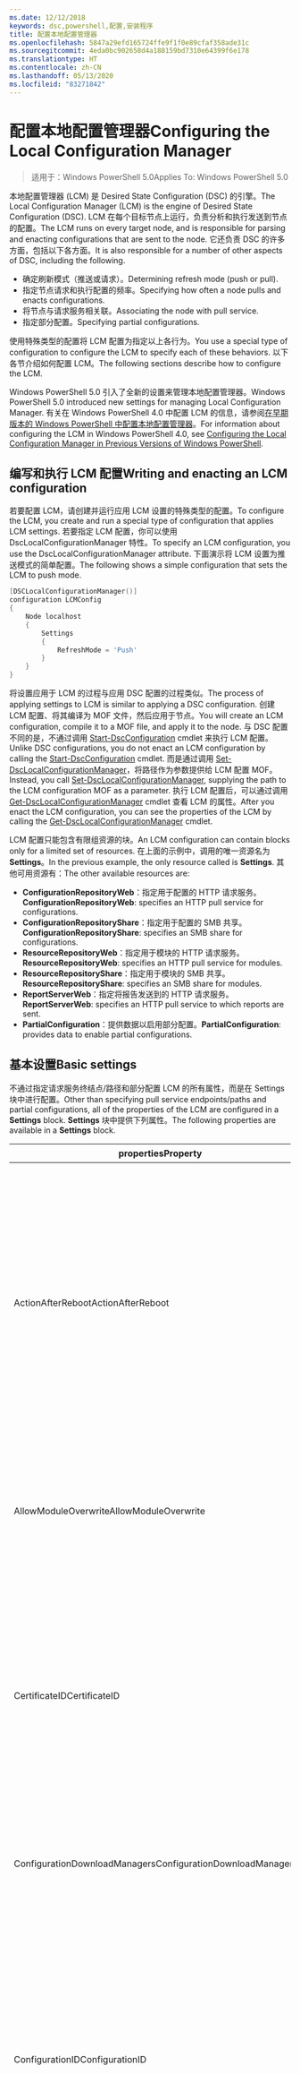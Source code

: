 ```yaml
---
ms.date: 12/12/2018
keywords: dsc,powershell,配置,安装程序
title: 配置本地配置管理器
ms.openlocfilehash: 5847a29efd165724ffe9f1f0e89cfaf358ade31c
ms.sourcegitcommit: 4eda0bc902658d4a188159bd7310e64399f6e178
ms.translationtype: HT
ms.contentlocale: zh-CN
ms.lasthandoff: 05/13/2020
ms.locfileid: "83271842"
---
```

# <a name="configuring-the-local-configuration-manager"></a><span data-ttu-id="7de4b-103">配置本地配置管理器</span><span class="sxs-lookup"><span data-stu-id="7de4b-103">Configuring the Local Configuration Manager</span></span>

> <span data-ttu-id="7de4b-104">适用于：Windows PowerShell 5.0</span><span class="sxs-lookup"><span data-stu-id="7de4b-104">Applies To: Windows PowerShell 5.0</span></span>

<span data-ttu-id="7de4b-105">本地配置管理器 (LCM) 是 Desired State Configuration (DSC) 的引擎。</span><span class="sxs-lookup"><span data-stu-id="7de4b-105">The Local Configuration Manager (LCM) is the engine of Desired State Configuration (DSC).</span></span>
<span data-ttu-id="7de4b-106">LCM 在每个目标节点上运行，负责分析和执行发送到节点的配置。</span><span class="sxs-lookup"><span data-stu-id="7de4b-106">The LCM runs on every target node, and is responsible for parsing and enacting configurations that are sent to the node.</span></span>
<span data-ttu-id="7de4b-107">它还负责 DSC 的许多方面，包括以下各方面。</span><span class="sxs-lookup"><span data-stu-id="7de4b-107">It is also responsible for a number of other aspects of DSC, including the following.</span></span>

- <span data-ttu-id="7de4b-108">确定刷新模式（推送或请求）。</span><span class="sxs-lookup"><span data-stu-id="7de4b-108">Determining refresh mode (push or pull).</span></span>
- <span data-ttu-id="7de4b-109">指定节点请求和执行配置的频率。</span><span class="sxs-lookup"><span data-stu-id="7de4b-109">Specifying how often a node pulls and enacts configurations.</span></span>
- <span data-ttu-id="7de4b-110">将节点与请求服务相关联。</span><span class="sxs-lookup"><span data-stu-id="7de4b-110">Associating the node with pull service.</span></span>
- <span data-ttu-id="7de4b-111">指定部分配置。</span><span class="sxs-lookup"><span data-stu-id="7de4b-111">Specifying partial configurations.</span></span>

<span data-ttu-id="7de4b-112">使用特殊类型的配置将 LCM 配置为指定以上各行为。</span><span class="sxs-lookup"><span data-stu-id="7de4b-112">You use a special type of configuration to configure the LCM to specify each of these behaviors.</span></span>
<span data-ttu-id="7de4b-113">以下各节介绍如何配置 LCM。</span><span class="sxs-lookup"><span data-stu-id="7de4b-113">The following sections describe how to configure the LCM.</span></span>

<span data-ttu-id="7de4b-114">Windows PowerShell 5.0 引入了全新的设置来管理本地配置管理器。</span><span class="sxs-lookup"><span data-stu-id="7de4b-114">Windows PowerShell 5.0 introduced new settings for managing Local Configuration Manager.</span></span>
<span data-ttu-id="7de4b-115">有关在 Windows PowerShell 4.0 中配置 LCM 的信息，请参阅[在早期版本的 Windows PowerShell 中配置本地配置管理器](metaconfig4.md)。</span><span class="sxs-lookup"><span data-stu-id="7de4b-115">For information about configuring the LCM in Windows PowerShell 4.0, see [Configuring the Local Configuration Manager in Previous Versions of Windows PowerShell](metaconfig4.md).</span></span>

## <a name="writing-and-enacting-an-lcm-configuration"></a><span data-ttu-id="7de4b-116">编写和执行 LCM 配置</span><span class="sxs-lookup"><span data-stu-id="7de4b-116">Writing and enacting an LCM configuration</span></span>

<span data-ttu-id="7de4b-117">若要配置 LCM，请创建并运行应用 LCM 设置的特殊类型的配置。</span><span class="sxs-lookup"><span data-stu-id="7de4b-117">To configure the LCM, you create and run a special type of configuration that applies LCM settings.</span></span>
<span data-ttu-id="7de4b-118">若要指定 LCM 配置，你可以使用 DscLocalConfigurationManager 特性。</span><span class="sxs-lookup"><span data-stu-id="7de4b-118">To specify an LCM configuration, you use the DscLocalConfigurationManager attribute.</span></span>
<span data-ttu-id="7de4b-119">下面演示将 LCM 设置为推送模式的简单配置。</span><span class="sxs-lookup"><span data-stu-id="7de4b-119">The following shows a simple configuration that sets the LCM to push mode.</span></span>

```powershell
[DSCLocalConfigurationManager()]
configuration LCMConfig
{
    Node localhost
    {
        Settings
        {
            RefreshMode = 'Push'
        }
    }
}
```

<span data-ttu-id="7de4b-120">将设置应用于 LCM 的过程与应用 DSC 配置的过程类似。</span><span class="sxs-lookup"><span data-stu-id="7de4b-120">The process of applying settings to LCM is similar to applying a DSC configuration.</span></span>
<span data-ttu-id="7de4b-121">创建 LCM 配置、将其编译为 MOF 文件，然后应用于节点。</span><span class="sxs-lookup"><span data-stu-id="7de4b-121">You will create an LCM configuration, compile it to a MOF file, and apply it to the node.</span></span>
<span data-ttu-id="7de4b-122">与 DSC 配置不同的是，不通过调用 [Start-DscConfiguration](/powershell/module/psdesiredstateconfiguration/start-dscconfiguration) cmdlet 来执行 LCM 配置。</span><span class="sxs-lookup"><span data-stu-id="7de4b-122">Unlike DSC configurations, you do not enact an LCM configuration by calling the [Start-DscConfiguration](/powershell/module/psdesiredstateconfiguration/start-dscconfiguration) cmdlet.</span></span>
<span data-ttu-id="7de4b-123">而是通过调用 [Set-DscLocalConfigurationManager](/powershell/module/PSDesiredStateConfiguration/Set-DscLocalConfigurationManager)，将路径作为参数提供给 LCM 配置 MOF。</span><span class="sxs-lookup"><span data-stu-id="7de4b-123">Instead, you call [Set-DscLocalConfigurationManager](/powershell/module/PSDesiredStateConfiguration/Set-DscLocalConfigurationManager), supplying the path to the LCM configuration MOF as a parameter.</span></span>
<span data-ttu-id="7de4b-124">执行 LCM 配置后，可以通过调用 [Get-DscLocalConfigurationManager](/powershell/module/PSDesiredStateConfiguration/Get-DscLocalConfigurationManager) cmdlet 查看 LCM 的属性。</span><span class="sxs-lookup"><span data-stu-id="7de4b-124">After you enact the LCM configuration, you can see the properties of the LCM by calling the [Get-DscLocalConfigurationManager](/powershell/module/PSDesiredStateConfiguration/Get-DscLocalConfigurationManager) cmdlet.</span></span>

<span data-ttu-id="7de4b-125">LCM 配置只能包含有限组资源的块。</span><span class="sxs-lookup"><span data-stu-id="7de4b-125">An LCM configuration can contain blocks only for a limited set of resources.</span></span>
<span data-ttu-id="7de4b-126">在上面的示例中，调用的唯一资源名为 **Settings**。</span><span class="sxs-lookup"><span data-stu-id="7de4b-126">In the previous example, the only resource called is **Settings**.</span></span>
<span data-ttu-id="7de4b-127">其他可用资源有：</span><span class="sxs-lookup"><span data-stu-id="7de4b-127">The other available resources are:</span></span>

* <span data-ttu-id="7de4b-128">**ConfigurationRepositoryWeb**：指定用于配置的 HTTP 请求服务。</span><span class="sxs-lookup"><span data-stu-id="7de4b-128">**ConfigurationRepositoryWeb**: specifies an HTTP pull service for configurations.</span></span>
* <span data-ttu-id="7de4b-129">**ConfigurationRepositoryShare**：指定用于配置的 SMB 共享。</span><span class="sxs-lookup"><span data-stu-id="7de4b-129">**ConfigurationRepositoryShare**: specifies an SMB share for configurations.</span></span>
* <span data-ttu-id="7de4b-130">**ResourceRepositoryWeb**：指定用于模块的 HTTP 请求服务。</span><span class="sxs-lookup"><span data-stu-id="7de4b-130">**ResourceRepositoryWeb**: specifies an HTTP pull service for modules.</span></span>
* <span data-ttu-id="7de4b-131">**ResourceRepositoryShare**：指定用于模块的 SMB 共享。</span><span class="sxs-lookup"><span data-stu-id="7de4b-131">**ResourceRepositoryShare**: specifies an SMB share for modules.</span></span>
* <span data-ttu-id="7de4b-132">**ReportServerWeb**：指定将报告发送到的 HTTP 请求服务。</span><span class="sxs-lookup"><span data-stu-id="7de4b-132">**ReportServerWeb**: specifies an HTTP pull service to which reports are sent.</span></span>
* <span data-ttu-id="7de4b-133">**PartialConfiguration**：提供数据以启用部分配置。</span><span class="sxs-lookup"><span data-stu-id="7de4b-133">**PartialConfiguration**: provides data to enable partial configurations.</span></span>

## <a name="basic-settings"></a><span data-ttu-id="7de4b-134">基本设置</span><span class="sxs-lookup"><span data-stu-id="7de4b-134">Basic settings</span></span>

<span data-ttu-id="7de4b-135">不通过指定请求服务终结点/路径和部分配置 LCM 的所有属性，而是在 Settings  块中进行配置。</span><span class="sxs-lookup"><span data-stu-id="7de4b-135">Other than specifying pull service endpoints/paths and partial configurations, all of the properties of the LCM are configured in a **Settings** block.</span></span>
<span data-ttu-id="7de4b-136">**Settings** 块中提供下列属性。</span><span class="sxs-lookup"><span data-stu-id="7de4b-136">The following properties are available in a **Settings** block.</span></span>

|  <span data-ttu-id="7de4b-137">properties</span><span class="sxs-lookup"><span data-stu-id="7de4b-137">Property</span></span>  |  <span data-ttu-id="7de4b-138">类型</span><span class="sxs-lookup"><span data-stu-id="7de4b-138">Type</span></span>  |  <span data-ttu-id="7de4b-139">说明</span><span class="sxs-lookup"><span data-stu-id="7de4b-139">Description</span></span>   |
|----------- |------- |--------------- |
| <span data-ttu-id="7de4b-140">ActionAfterReboot</span><span class="sxs-lookup"><span data-stu-id="7de4b-140">ActionAfterReboot</span></span>| <span data-ttu-id="7de4b-141">字符串</span><span class="sxs-lookup"><span data-stu-id="7de4b-141">string</span></span>| <span data-ttu-id="7de4b-142">指定在应用配置期间重启后进行什么操作。</span><span class="sxs-lookup"><span data-stu-id="7de4b-142">Specifies what happens after a reboot during the application of a configuration.</span></span> <span data-ttu-id="7de4b-143">可取值为 __ContinueConfiguration__ 和 __StopConfiguration__。</span><span class="sxs-lookup"><span data-stu-id="7de4b-143">The possible values are __"ContinueConfiguration"__ and __"StopConfiguration"__.</span></span> <ul><li> <span data-ttu-id="7de4b-144">__ContinueConfiguration__：在计算机重新启动后继续应用当前配置。</span><span class="sxs-lookup"><span data-stu-id="7de4b-144">__ContinueConfiguration__: Continue applying the current configuration after machine reboot.</span></span> <span data-ttu-id="7de4b-145">此为默认值。</span><span class="sxs-lookup"><span data-stu-id="7de4b-145">This is the default value</span></span></li><li><span data-ttu-id="7de4b-146">__StopConfiguration__：在计算机重新启动后停止当前配置。</span><span class="sxs-lookup"><span data-stu-id="7de4b-146">__StopConfiguration__: Stop the current configuration after machine reboot.</span></span></li></ul>|
| <span data-ttu-id="7de4b-147">AllowModuleOverwrite</span><span class="sxs-lookup"><span data-stu-id="7de4b-147">AllowModuleOverwrite</span></span>| <span data-ttu-id="7de4b-148">bool</span><span class="sxs-lookup"><span data-stu-id="7de4b-148">bool</span></span>| <span data-ttu-id="7de4b-149">若允许从请求服务下载的新配置覆盖目标节点上的旧配置，则为 __$TRUE__。</span><span class="sxs-lookup"><span data-stu-id="7de4b-149">__$TRUE__ if new configurations downloaded from the pull service are allowed to overwrite the old ones on the target node.</span></span> <span data-ttu-id="7de4b-150">否则为 $FALSE。</span><span class="sxs-lookup"><span data-stu-id="7de4b-150">Otherwise, $FALSE.</span></span>|
| <span data-ttu-id="7de4b-151">CertificateID</span><span class="sxs-lookup"><span data-stu-id="7de4b-151">CertificateID</span></span>| <span data-ttu-id="7de4b-152">字符串</span><span class="sxs-lookup"><span data-stu-id="7de4b-152">string</span></span>| <span data-ttu-id="7de4b-153">用于保护在配置中传递的凭据的证书指纹。</span><span class="sxs-lookup"><span data-stu-id="7de4b-153">The thumbprint of a certificate used to secure credentials passed in a configuration.</span></span> <span data-ttu-id="7de4b-154">更多详细信息，请参阅 [Want to secure credentials in Windows PowerShell Desired State Configuration?（希望在 Windows PowerShell Desired State Configuration 中保护凭据？）](https://devblogs.microsoft.com/powershell/want-to-secure-credentials-in-windows-powershell-desired-state-configuration/)。</span><span class="sxs-lookup"><span data-stu-id="7de4b-154">For more information see [Want to secure credentials in Windows PowerShell Desired State Configuration?](https://devblogs.microsoft.com/powershell/want-to-secure-credentials-in-windows-powershell-desired-state-configuration/).</span></span> <br> <span data-ttu-id="7de4b-155">__注意：__ 如果使用 Azure 自动化 DSC 请求服务，则会自动进行管理。</span><span class="sxs-lookup"><span data-stu-id="7de4b-155">__Note:__ this is managed automatically if using Azure Automation DSC pull service.</span></span>|
| <span data-ttu-id="7de4b-156">ConfigurationDownloadManagers</span><span class="sxs-lookup"><span data-stu-id="7de4b-156">ConfigurationDownloadManagers</span></span>| <span data-ttu-id="7de4b-157">CimInstance[]</span><span class="sxs-lookup"><span data-stu-id="7de4b-157">CimInstance[]</span></span>| <span data-ttu-id="7de4b-158">已过时。</span><span class="sxs-lookup"><span data-stu-id="7de4b-158">Obsolete.</span></span> <span data-ttu-id="7de4b-159">使用 __ConfigurationRepositoryWeb__ 和 __ConfigurationRepositoryShare__ 块定义配置请求服务终结点。</span><span class="sxs-lookup"><span data-stu-id="7de4b-159">Use __ConfigurationRepositoryWeb__ and __ConfigurationRepositoryShare__ blocks to define configuration pull service endpoints.</span></span>|
| <span data-ttu-id="7de4b-160">ConfigurationID</span><span class="sxs-lookup"><span data-stu-id="7de4b-160">ConfigurationID</span></span>| <span data-ttu-id="7de4b-161">字符串</span><span class="sxs-lookup"><span data-stu-id="7de4b-161">string</span></span>| <span data-ttu-id="7de4b-162">用于向后兼容早期版本的请求服务。</span><span class="sxs-lookup"><span data-stu-id="7de4b-162">For backwards compatibility with older pull service versions.</span></span> <span data-ttu-id="7de4b-163">用于标识要从请求服务获取的配置文件的 GUID。</span><span class="sxs-lookup"><span data-stu-id="7de4b-163">A GUID that identifies the configuration file to get from a pull service.</span></span> <span data-ttu-id="7de4b-164">如果配置 MOF 名为 ConfigurationID.mof，那么节点将在请求服务上请求配置。</span><span class="sxs-lookup"><span data-stu-id="7de4b-164">The node will pull configurations on the pull service if the name of the configuration MOF is named ConfigurationID.mof.</span></span><br> <span data-ttu-id="7de4b-165">__注意：__ 如果设置此属性，将无法使用 RegistrationKey 将节点注册到请求服务  。</span><span class="sxs-lookup"><span data-stu-id="7de4b-165">__Note:__ If you set this property, registering the node with a pull service by using __RegistrationKey__ does not work.</span></span> <span data-ttu-id="7de4b-166">有关详细信息，请参阅[使用配置名称设置请求客户端](../pull-server/pullClientConfigNames.md)。</span><span class="sxs-lookup"><span data-stu-id="7de4b-166">For more information, see [Setting up a pull client with configuration names](../pull-server/pullClientConfigNames.md).</span></span>|
| <span data-ttu-id="7de4b-167">ConfigurationMode</span><span class="sxs-lookup"><span data-stu-id="7de4b-167">ConfigurationMode</span></span>| <span data-ttu-id="7de4b-168">字符串</span><span class="sxs-lookup"><span data-stu-id="7de4b-168">string</span></span> | <span data-ttu-id="7de4b-169">指定 LCM 实际如何将配置应用到目标节点。</span><span class="sxs-lookup"><span data-stu-id="7de4b-169">Specifies how the LCM actually applies the configuration to the target nodes.</span></span> <span data-ttu-id="7de4b-170">可能的值为 __ApplyOnly__、__ApplyAndMonitor__ 和 __ApplyAndAutoCorrect__。</span><span class="sxs-lookup"><span data-stu-id="7de4b-170">Possible values are __"ApplyOnly"__,__"ApplyAndMonitor"__, and __"ApplyAndAutoCorrect"__.</span></span> <ul><li><span data-ttu-id="7de4b-171">__ApplyOnly__：DSC 将应用配置，但若未向目标节点推送新配置或从服务请求新配置，则它不会执行任何进一步操作。</span><span class="sxs-lookup"><span data-stu-id="7de4b-171">__ApplyOnly__: DSC applies the configuration and does nothing further unless a new configuration is pushed to the target node or when a new configuration is pulled from a service.</span></span> <span data-ttu-id="7de4b-172">首次应用新配置后，DSC 将不检查以前配置状态的偏离。</span><span class="sxs-lookup"><span data-stu-id="7de4b-172">After initial application of a new configuration, DSC does not check for drift from a previously configured state.</span></span> <span data-ttu-id="7de4b-173">请注意，__ApplyOnly__ 生效前，DSC 将尝试应用配置，直到成功为止。</span><span class="sxs-lookup"><span data-stu-id="7de4b-173">Note that DSC will attempt to apply the configuration until it is successful before __ApplyOnly__ takes effect.</span></span> </li><li> <span data-ttu-id="7de4b-174">__ApplyAndMonitor__：这是默认值。</span><span class="sxs-lookup"><span data-stu-id="7de4b-174">__ApplyAndMonitor__: This is the default value.</span></span> <span data-ttu-id="7de4b-175">LCM 将应用任意新配置。</span><span class="sxs-lookup"><span data-stu-id="7de4b-175">The LCM applies any new configurations.</span></span> <span data-ttu-id="7de4b-176">首次应用新配置后，如果目标节点偏离所需状态，DSC 将在日志中报告差异。</span><span class="sxs-lookup"><span data-stu-id="7de4b-176">After initial application of a new configuration, if the target node drifts from the desired state, DSC reports the discrepancy in logs.</span></span> <span data-ttu-id="7de4b-177">请注意，__ApplyAndMonitor__ 生效前，DSC 将尝试应用配置，直到成功为止。</span><span class="sxs-lookup"><span data-stu-id="7de4b-177">Note that DSC will attempt to apply the configuration until it is successful before __ApplyAndMonitor__ takes effect.</span></span></li><li><span data-ttu-id="7de4b-178">__ApplyAndAutoCorrect__：DSC 将应用任何新配置。</span><span class="sxs-lookup"><span data-stu-id="7de4b-178">__ApplyAndAutoCorrect__: DSC applies any new configurations.</span></span> <span data-ttu-id="7de4b-179">首次应用新配置后，如果目标节点偏离适当状态，则 DSC 将在日志中报告差异然后重新应用当前配置。</span><span class="sxs-lookup"><span data-stu-id="7de4b-179">After initial application of a new configuration, if the target node drifts from the desired state, DSC reports the discrepancy in logs, and then re-applies the current configuration.</span></span></li></ul>|
| <span data-ttu-id="7de4b-180">ConfigurationModeFrequencyMins</span><span class="sxs-lookup"><span data-stu-id="7de4b-180">ConfigurationModeFrequencyMins</span></span>| <span data-ttu-id="7de4b-181">UInt32</span><span class="sxs-lookup"><span data-stu-id="7de4b-181">UInt32</span></span>| <span data-ttu-id="7de4b-182">检查和应用当前配置的时间间隔（以分钟为单位）。</span><span class="sxs-lookup"><span data-stu-id="7de4b-182">How often, in minutes, the current configuration is checked and applied.</span></span> <span data-ttu-id="7de4b-183">如果将 ConfigurationMode 属性设置为 ApplyOnly，则将忽略此属性。</span><span class="sxs-lookup"><span data-stu-id="7de4b-183">This property is ignored if the ConfigurationMode property is set to ApplyOnly.</span></span> <span data-ttu-id="7de4b-184">默认值为 15。</span><span class="sxs-lookup"><span data-stu-id="7de4b-184">The default value is 15.</span></span>|
| <span data-ttu-id="7de4b-185">DebugMode</span><span class="sxs-lookup"><span data-stu-id="7de4b-185">DebugMode</span></span>| <span data-ttu-id="7de4b-186">字符串</span><span class="sxs-lookup"><span data-stu-id="7de4b-186">string</span></span>| <span data-ttu-id="7de4b-187">可取值为 __None__、__ForceModuleImport__ 和 __All__。</span><span class="sxs-lookup"><span data-stu-id="7de4b-187">Possible values are __None__, __ForceModuleImport__, and __All__.</span></span> <ul><li><span data-ttu-id="7de4b-188">设置为 __None__ 可以使用缓存的资源。</span><span class="sxs-lookup"><span data-stu-id="7de4b-188">Set to __None__ to use cached resources.</span></span> <span data-ttu-id="7de4b-189">这是默认值，应在生产方案中使用。</span><span class="sxs-lookup"><span data-stu-id="7de4b-189">This is the default and should be used in production scenarios.</span></span></li><li><span data-ttu-id="7de4b-190">设置为 __ForceModuleImport__ 会导致 LCM 重载所有 DSC 资源模块，即使这些模块之前已被加载并缓存，也是如此。</span><span class="sxs-lookup"><span data-stu-id="7de4b-190">Setting to __ForceModuleImport__, causes the LCM to reload any DSC resource modules, even if they have been previously loaded and cached.</span></span> <span data-ttu-id="7de4b-191">这会影响 DSC 操作的性能，因为将在使用时重新加载每个模块。</span><span class="sxs-lookup"><span data-stu-id="7de4b-191">This impacts the performance of DSC operations as each module is reloaded on use.</span></span> <span data-ttu-id="7de4b-192">通常在调试资源时使用此值</span><span class="sxs-lookup"><span data-stu-id="7de4b-192">Typically you would use this value while debugging a resource</span></span></li><li><span data-ttu-id="7de4b-193">在此版本中，__All__ 等同于 __ForceModuleImport__</span><span class="sxs-lookup"><span data-stu-id="7de4b-193">In this release, __All__ is same as __ForceModuleImport__</span></span></li></ul> |
| <span data-ttu-id="7de4b-194">RebootNodeIfNeeded</span><span class="sxs-lookup"><span data-stu-id="7de4b-194">RebootNodeIfNeeded</span></span>| <span data-ttu-id="7de4b-195">bool</span><span class="sxs-lookup"><span data-stu-id="7de4b-195">bool</span></span>| <span data-ttu-id="7de4b-196">将此设置为 `$true` 可使资源使用 `$global:DSCMachineStatus` 标志重新启动节点。</span><span class="sxs-lookup"><span data-stu-id="7de4b-196">Set this to `$true` to allow resources to reboot the Node using the `$global:DSCMachineStatus` flag.</span></span> <span data-ttu-id="7de4b-197">否则，你必须为要求重启的配置手动重启节点。</span><span class="sxs-lookup"><span data-stu-id="7de4b-197">Otherwise, you will have to manually reboot the node for any configuration that requires it.</span></span> <span data-ttu-id="7de4b-198">默认值是 `$false`。</span><span class="sxs-lookup"><span data-stu-id="7de4b-198">The default value is `$false`.</span></span> <span data-ttu-id="7de4b-199">若要在通过 DSC 以外的其他配置（例如 Windows Installer）执行重启条件时使用此设置，请将此设置和 [ComputerManagementDsc](https://github.com/PowerShell/ComputerManagementDsc) 模块中的 __PendingReboot__ 资源组合使用。</span><span class="sxs-lookup"><span data-stu-id="7de4b-199">To use this setting when a reboot condition is enacted by something other than DSC (such as Windows Installer), combine this setting with the __PendingReboot__ resource in the [ComputerManagementDsc](https://github.com/PowerShell/ComputerManagementDsc) module.</span></span>|
| <span data-ttu-id="7de4b-200">RefreshMode</span><span class="sxs-lookup"><span data-stu-id="7de4b-200">RefreshMode</span></span>| <span data-ttu-id="7de4b-201">字符串</span><span class="sxs-lookup"><span data-stu-id="7de4b-201">string</span></span>| <span data-ttu-id="7de4b-202">指定 LCM 如何获取配置。</span><span class="sxs-lookup"><span data-stu-id="7de4b-202">Specifies how the LCM gets configurations.</span></span> <span data-ttu-id="7de4b-203">可取值为 __Disabled__、__Push__ 和 __Pull__。</span><span class="sxs-lookup"><span data-stu-id="7de4b-203">The possible values are __"Disabled"__, __"Push"__, and __"Pull"__.</span></span> <ul><li><span data-ttu-id="7de4b-204">__Disabled__：DSC 配置对该节点禁用。</span><span class="sxs-lookup"><span data-stu-id="7de4b-204">__Disabled__: DSC configurations are disabled for this node.</span></span></li><li> <span data-ttu-id="7de4b-205">__Push__：通过调用 [Start-DscConfiguration](/powershell/module/psdesiredstateconfiguration/start-dscconfiguration) cmdlet 启动配置。</span><span class="sxs-lookup"><span data-stu-id="7de4b-205">__Push__: Configurations are initiated by calling the [Start-DscConfiguration](/powershell/module/psdesiredstateconfiguration/start-dscconfiguration) cmdlet.</span></span> <span data-ttu-id="7de4b-206">将配置立即应用到节点。</span><span class="sxs-lookup"><span data-stu-id="7de4b-206">The configuration is applied immediately to the node.</span></span> <span data-ttu-id="7de4b-207">这是默认值。</span><span class="sxs-lookup"><span data-stu-id="7de4b-207">This is the default value.</span></span></li><li><span data-ttu-id="7de4b-208">__Pull：__ 将节点配置为从请求服务或 SMB 路径定期检查配置。</span><span class="sxs-lookup"><span data-stu-id="7de4b-208">__Pull:__ The node is configured to regularly check for configurations from a pull service or SMB path.</span></span> <span data-ttu-id="7de4b-209">如果此属性被设置为 __Pull__，则必须在 __ConfigurationRepositoryWeb__ 或 __ConfigurationRepositoryShare__ 块中指定 HTTP（服务）或 SMB（共享）路径。</span><span class="sxs-lookup"><span data-stu-id="7de4b-209">If this property is set to __Pull__, you must specify an HTTP (service) or SMB (share) path in a __ConfigurationRepositoryWeb__ or __ConfigurationRepositoryShare__ block.</span></span></li></ul>|
| <span data-ttu-id="7de4b-210">RefreshFrequencyMins</span><span class="sxs-lookup"><span data-stu-id="7de4b-210">RefreshFrequencyMins</span></span>| <span data-ttu-id="7de4b-211">Uint32</span><span class="sxs-lookup"><span data-stu-id="7de4b-211">Uint32</span></span>| <span data-ttu-id="7de4b-212">LCM 按此时间间隔（以分钟为单位）检查请求服务以获取更新的配置。</span><span class="sxs-lookup"><span data-stu-id="7de4b-212">The time interval, in minutes, at which the LCM checks a pull service to get updated configurations.</span></span> <span data-ttu-id="7de4b-213">如果 LCM 未配置为请求模式，则将忽略此值。</span><span class="sxs-lookup"><span data-stu-id="7de4b-213">This value is ignored if the LCM is not configured in pull mode.</span></span> <span data-ttu-id="7de4b-214">默认值为 30。</span><span class="sxs-lookup"><span data-stu-id="7de4b-214">The default value is 30.</span></span>|
| <span data-ttu-id="7de4b-215">ReportManagers</span><span class="sxs-lookup"><span data-stu-id="7de4b-215">ReportManagers</span></span>| <span data-ttu-id="7de4b-216">CimInstance[]</span><span class="sxs-lookup"><span data-stu-id="7de4b-216">CimInstance[]</span></span>| <span data-ttu-id="7de4b-217">已过时。</span><span class="sxs-lookup"><span data-stu-id="7de4b-217">Obsolete.</span></span> <span data-ttu-id="7de4b-218">使用 __ReportServerWeb__ 块定义终结点，以将报告数据发送到请求服务。</span><span class="sxs-lookup"><span data-stu-id="7de4b-218">Use __ReportServerWeb__ blocks to define an endpoint to send reporting data to a pull service.</span></span>|
| <span data-ttu-id="7de4b-219">ResourceModuleManagers</span><span class="sxs-lookup"><span data-stu-id="7de4b-219">ResourceModuleManagers</span></span>| <span data-ttu-id="7de4b-220">CimInstance[]</span><span class="sxs-lookup"><span data-stu-id="7de4b-220">CimInstance[]</span></span>| <span data-ttu-id="7de4b-221">已过时。</span><span class="sxs-lookup"><span data-stu-id="7de4b-221">Obsolete.</span></span> <span data-ttu-id="7de4b-222">使用 __ResourceRepositoryWeb__ 和 __ResourceRepositoryShare__ 块分别定义请求服务 HTTP 终结点和 SMB 路径。</span><span class="sxs-lookup"><span data-stu-id="7de4b-222">Use __ResourceRepositoryWeb__ and __ResourceRepositoryShare__ blocks to define pull service HTTP endpoints or SMB paths, respectively.</span></span>|
| <span data-ttu-id="7de4b-223">PartialConfigurations</span><span class="sxs-lookup"><span data-stu-id="7de4b-223">PartialConfigurations</span></span>| <span data-ttu-id="7de4b-224">CimInstance</span><span class="sxs-lookup"><span data-stu-id="7de4b-224">CimInstance</span></span>| <span data-ttu-id="7de4b-225">未实现。</span><span class="sxs-lookup"><span data-stu-id="7de4b-225">Not implemented.</span></span> <span data-ttu-id="7de4b-226">请勿使用。</span><span class="sxs-lookup"><span data-stu-id="7de4b-226">Do not use.</span></span>|
| <span data-ttu-id="7de4b-227">StatusRetentionTimeInDays</span><span class="sxs-lookup"><span data-stu-id="7de4b-227">StatusRetentionTimeInDays</span></span> | <span data-ttu-id="7de4b-228">UInt32</span><span class="sxs-lookup"><span data-stu-id="7de4b-228">UInt32</span></span>| <span data-ttu-id="7de4b-229">LCM 保留当前配置状态的天数。</span><span class="sxs-lookup"><span data-stu-id="7de4b-229">The number of days the LCM keeps the status of the current configuration.</span></span>|

> [!NOTE]
> <span data-ttu-id="7de4b-230">LCM 基于以下条件启动 ConfigurationModeFrequencyMins  周期：</span><span class="sxs-lookup"><span data-stu-id="7de4b-230">The LCM starts the **ConfigurationModeFrequencyMins** cycle based on:</span></span>
>
> - <span data-ttu-id="7de4b-231">使用 `Set-DscLocalConfigurationManager` 应用新的元配置</span><span class="sxs-lookup"><span data-stu-id="7de4b-231">A new metaconfig is applied using `Set-DscLocalConfigurationManager`</span></span>
> - <span data-ttu-id="7de4b-232">计算机重新启动</span><span class="sxs-lookup"><span data-stu-id="7de4b-232">A machine restart</span></span>
>
> <span data-ttu-id="7de4b-233">对于计时器进程遇到故障的任何状况，会在 30 秒内检测到该状况，并且会重新启动周期。</span><span class="sxs-lookup"><span data-stu-id="7de4b-233">For any condition where the timer process experiences a crash, that will be detected within 30 seconds and the cycle will be restarted.</span></span>
> <span data-ttu-id="7de4b-234">并发操作可能会延迟周期启动，如果此操作的持续时间超过配置的频率，则下一个计时器不会启动。</span><span class="sxs-lookup"><span data-stu-id="7de4b-234">A concurrent operation could delay the cycle from being started, if the duration of this operation exceeds the configured cycle frequency, the next timer will not start.</span></span>
>
> <span data-ttu-id="7de4b-235">例如，元配置以 15 分钟请求频率进行配置，请求会在 T1 进行。</span><span class="sxs-lookup"><span data-stu-id="7de4b-235">Example, the metaconfig is configured at a 15 minute pull frequency and a pull occurs at T1.</span></span>  <span data-ttu-id="7de4b-236">节点未在 16 分钟内完成工作。</span><span class="sxs-lookup"><span data-stu-id="7de4b-236">The Node does not finish work for 16 minutes.</span></span>  <span data-ttu-id="7de4b-237">第一个 15 分钟周期会被忽略，下一个请求会在 T1+15+15 进行。</span><span class="sxs-lookup"><span data-stu-id="7de4b-237">The first 15 minute cycle is ignored, and next pull will happen at T1+15+15.</span></span>

## <a name="pull-service"></a><span data-ttu-id="7de4b-238">请求服务</span><span class="sxs-lookup"><span data-stu-id="7de4b-238">Pull service</span></span>

<span data-ttu-id="7de4b-239">LCM 配置支持定义以下类型的请求服务终结点：</span><span class="sxs-lookup"><span data-stu-id="7de4b-239">LCM configuration supports defining the following types of pull service endpoints:</span></span>

- <span data-ttu-id="7de4b-240">**配置服务器**：DSC 配置的存储库。</span><span class="sxs-lookup"><span data-stu-id="7de4b-240">**Configuration server**: A repository for DSC configurations.</span></span> <span data-ttu-id="7de4b-241">使用 **ConfigurationRepositoryWeb**（对于基于 Web 的服务器）和 **ConfigurationRepositoryShare**（对于基于 SMB 的服务器）块定义配置服务器。</span><span class="sxs-lookup"><span data-stu-id="7de4b-241">Define configuration servers by using **ConfigurationRepositoryWeb** (for web-based servers) and **ConfigurationRepositoryShare** (for SMB-based servers) blocks.</span></span>
- <span data-ttu-id="7de4b-242">**资源服务器**：打包为 PowerShell 模块的 DSC 资源存储库。</span><span class="sxs-lookup"><span data-stu-id="7de4b-242">**Resource server**: A repository for DSC resources, packaged as PowerShell modules.</span></span> <span data-ttu-id="7de4b-243">使用 **ResourceRepositoryWeb**（对于基于 Web 的服务器）和 **ResourceRepositoryShare**（对于基于 SMB 的服务器）块定义资源服务器。</span><span class="sxs-lookup"><span data-stu-id="7de4b-243">Define resource servers by using **ResourceRepositoryWeb** (for web-based servers) and **ResourceRepositoryShare** (for SMB-based servers) blocks.</span></span>
- <span data-ttu-id="7de4b-244">**报表服务器**：DSC 将报表数据发送到的服务。</span><span class="sxs-lookup"><span data-stu-id="7de4b-244">**Report server**: A service that DSC sends report data to.</span></span> <span data-ttu-id="7de4b-245">使用 **ReportServerWeb** 块定义报表服务器。</span><span class="sxs-lookup"><span data-stu-id="7de4b-245">Define report servers by using **ReportServerWeb** blocks.</span></span> <span data-ttu-id="7de4b-246">报表服务器必须是 Web 服务。</span><span class="sxs-lookup"><span data-stu-id="7de4b-246">A report server must be a web service.</span></span>

<span data-ttu-id="7de4b-247">有关请求服务的更多详细信息，请参阅 [Desired State Configuration 请求服务](../pull-server/pullServer.md)。</span><span class="sxs-lookup"><span data-stu-id="7de4b-247">For more details on pull service see, [Desired State Configuration Pull Service](../pull-server/pullServer.md).</span></span>

## <a name="configuration-server-blocks"></a><span data-ttu-id="7de4b-248">配置服务器块</span><span class="sxs-lookup"><span data-stu-id="7de4b-248">Configuration server blocks</span></span>

<span data-ttu-id="7de4b-249">若要定义基于 Web 的配置服务器，请创建 **ConfigurationRepositoryWeb** 块。</span><span class="sxs-lookup"><span data-stu-id="7de4b-249">To define a web-based configuration server, you create a **ConfigurationRepositoryWeb** block.</span></span>
<span data-ttu-id="7de4b-250">**ConfigurationRepositoryWeb** 定义以下属性。</span><span class="sxs-lookup"><span data-stu-id="7de4b-250">A **ConfigurationRepositoryWeb** defines the following properties.</span></span>

|<span data-ttu-id="7de4b-251">properties</span><span class="sxs-lookup"><span data-stu-id="7de4b-251">Property</span></span>|<span data-ttu-id="7de4b-252">类型</span><span class="sxs-lookup"><span data-stu-id="7de4b-252">Type</span></span>|<span data-ttu-id="7de4b-253">说明</span><span class="sxs-lookup"><span data-stu-id="7de4b-253">Description</span></span>|
|---|---|---|
|<span data-ttu-id="7de4b-254">AllowUnsecureConnection</span><span class="sxs-lookup"><span data-stu-id="7de4b-254">AllowUnsecureConnection</span></span>|<span data-ttu-id="7de4b-255">bool</span><span class="sxs-lookup"><span data-stu-id="7de4b-255">bool</span></span>|<span data-ttu-id="7de4b-256">设置为 **$TRUE** 以允许无需身份验证即可从节点连接到服务器。</span><span class="sxs-lookup"><span data-stu-id="7de4b-256">Set to **$TRUE** to allow connections from the node to the server without authentication.</span></span> <span data-ttu-id="7de4b-257">设置为 **$FALSE** 以要求进行身份验证。</span><span class="sxs-lookup"><span data-stu-id="7de4b-257">Set to **$FALSE** to require authentication.</span></span>|
|<span data-ttu-id="7de4b-258">CertificateID</span><span class="sxs-lookup"><span data-stu-id="7de4b-258">CertificateID</span></span>|<span data-ttu-id="7de4b-259">字符串</span><span class="sxs-lookup"><span data-stu-id="7de4b-259">string</span></span>|<span data-ttu-id="7de4b-260">用于向服务器进行身份验证的证书指纹。</span><span class="sxs-lookup"><span data-stu-id="7de4b-260">The thumbprint of a certificate used to authenticate to the server.</span></span>|
|<span data-ttu-id="7de4b-261">ConfigurationNames</span><span class="sxs-lookup"><span data-stu-id="7de4b-261">ConfigurationNames</span></span>|<span data-ttu-id="7de4b-262">string[]</span><span class="sxs-lookup"><span data-stu-id="7de4b-262">String[]</span></span>|<span data-ttu-id="7de4b-263">目标节点将请求的配置名称的数组。</span><span class="sxs-lookup"><span data-stu-id="7de4b-263">An array of names of configurations to be pulled by the target node.</span></span> <span data-ttu-id="7de4b-264">仅当通过 RegistrationKey  将节点注册到请求服务后，才使用这些操作。</span><span class="sxs-lookup"><span data-stu-id="7de4b-264">These are used only if the node is registered with the pull service by using a **RegistrationKey**.</span></span> <span data-ttu-id="7de4b-265">有关详细信息，请参阅[使用配置名称设置请求客户端](../pull-server/pullClientConfigNames.md)。</span><span class="sxs-lookup"><span data-stu-id="7de4b-265">For more information, see [Setting up a pull client with configuration names](../pull-server/pullClientConfigNames.md).</span></span>|
|<span data-ttu-id="7de4b-266">RegistrationKey</span><span class="sxs-lookup"><span data-stu-id="7de4b-266">RegistrationKey</span></span>|<span data-ttu-id="7de4b-267">字符串</span><span class="sxs-lookup"><span data-stu-id="7de4b-267">string</span></span>|<span data-ttu-id="7de4b-268">用于将节点注册到请求服务的 GUID。</span><span class="sxs-lookup"><span data-stu-id="7de4b-268">A GUID that registers the node with the pull service.</span></span> <span data-ttu-id="7de4b-269">有关详细信息，请参阅[使用配置名称设置请求客户端](../pull-server/pullClientConfigNames.md)。</span><span class="sxs-lookup"><span data-stu-id="7de4b-269">For more information, see [Setting up a pull client with configuration names](../pull-server/pullClientConfigNames.md).</span></span>|
|<span data-ttu-id="7de4b-270">ServerURL</span><span class="sxs-lookup"><span data-stu-id="7de4b-270">ServerURL</span></span>|<span data-ttu-id="7de4b-271">字符串</span><span class="sxs-lookup"><span data-stu-id="7de4b-271">string</span></span>|<span data-ttu-id="7de4b-272">配置服务的 URL。</span><span class="sxs-lookup"><span data-stu-id="7de4b-272">The URL of the configuration service.</span></span>|
|<span data-ttu-id="7de4b-273">ProxyURL\*</span><span class="sxs-lookup"><span data-stu-id="7de4b-273">ProxyURL\*</span></span>|<span data-ttu-id="7de4b-274">字符串</span><span class="sxs-lookup"><span data-stu-id="7de4b-274">string</span></span>|<span data-ttu-id="7de4b-275">要在与配置服务通信时使用的 http 代理的 URL。</span><span class="sxs-lookup"><span data-stu-id="7de4b-275">The URL of the http proxy to use when communicating with the configuration service.</span></span>|
|<span data-ttu-id="7de4b-276">ProxyCredential\*</span><span class="sxs-lookup"><span data-stu-id="7de4b-276">ProxyCredential\*</span></span>|<span data-ttu-id="7de4b-277">pscredential</span><span class="sxs-lookup"><span data-stu-id="7de4b-277">pscredential</span></span>|<span data-ttu-id="7de4b-278">用于 http 代理的凭据。</span><span class="sxs-lookup"><span data-stu-id="7de4b-278">Credential to use for the http proxy.</span></span>|

> [!NOTE]
> * <span data-ttu-id="7de4b-279">在 Windows 版本 1809 及更高版本中受支持。</span><span class="sxs-lookup"><span data-stu-id="7de4b-279">Supported in Windows versions 1809 and later.</span></span>

<span data-ttu-id="7de4b-280">提供简化本地节点的 ConfigurationRepositoryWeb 值配置的示例脚本 - 请参阅[生成 DSC 元配置](https://docs.microsoft.com/azure/automation/automation-dsc-onboarding#generating-dsc-metaconfigurations)</span><span class="sxs-lookup"><span data-stu-id="7de4b-280">An example script to simplify configuring the ConfigurationRepositoryWeb value for on-premises nodes is available - see [Generating DSC metaconfigurations](https://docs.microsoft.com/azure/automation/automation-dsc-onboarding#generating-dsc-metaconfigurations)</span></span>

<span data-ttu-id="7de4b-281">要定义基于 SMB 的配置服务器，请创建 **ConfigurationRepositoryShare** 块。</span><span class="sxs-lookup"><span data-stu-id="7de4b-281">To define an SMB-based configuration server, you create a **ConfigurationRepositoryShare** block.</span></span>
<span data-ttu-id="7de4b-282">**ConfigurationRepositoryShare** 定义以下属性。</span><span class="sxs-lookup"><span data-stu-id="7de4b-282">A **ConfigurationRepositoryShare** defines the following properties.</span></span>

|<span data-ttu-id="7de4b-283">properties</span><span class="sxs-lookup"><span data-stu-id="7de4b-283">Property</span></span>|<span data-ttu-id="7de4b-284">类型</span><span class="sxs-lookup"><span data-stu-id="7de4b-284">Type</span></span>|<span data-ttu-id="7de4b-285">说明</span><span class="sxs-lookup"><span data-stu-id="7de4b-285">Description</span></span>|
|---|---|---|
|<span data-ttu-id="7de4b-286">凭据</span><span class="sxs-lookup"><span data-stu-id="7de4b-286">Credential</span></span>|<span data-ttu-id="7de4b-287">MSFT_Credential</span><span class="sxs-lookup"><span data-stu-id="7de4b-287">MSFT_Credential</span></span>|<span data-ttu-id="7de4b-288">用于对 SMB 共享进行身份验证的凭据。</span><span class="sxs-lookup"><span data-stu-id="7de4b-288">The credential used to authenticate to the SMB share.</span></span>|
|<span data-ttu-id="7de4b-289">SourcePath</span><span class="sxs-lookup"><span data-stu-id="7de4b-289">SourcePath</span></span>|<span data-ttu-id="7de4b-290">字符串</span><span class="sxs-lookup"><span data-stu-id="7de4b-290">string</span></span>|<span data-ttu-id="7de4b-291">SMB 共享的路径。</span><span class="sxs-lookup"><span data-stu-id="7de4b-291">The path of the SMB share.</span></span>|

## <a name="resource-server-blocks"></a><span data-ttu-id="7de4b-292">资源服务器块</span><span class="sxs-lookup"><span data-stu-id="7de4b-292">Resource server blocks</span></span>

<span data-ttu-id="7de4b-293">若要定义基于 Web 的资源服务器，请创建 **ResourceRepositoryWeb** 块。</span><span class="sxs-lookup"><span data-stu-id="7de4b-293">To define a web-based resource server, you create a **ResourceRepositoryWeb** block.</span></span>
<span data-ttu-id="7de4b-294">**ResourceRepositoryWeb** 定义以下属性。</span><span class="sxs-lookup"><span data-stu-id="7de4b-294">A **ResourceRepositoryWeb** defines the following properties.</span></span>

|<span data-ttu-id="7de4b-295">properties</span><span class="sxs-lookup"><span data-stu-id="7de4b-295">Property</span></span>|<span data-ttu-id="7de4b-296">类型</span><span class="sxs-lookup"><span data-stu-id="7de4b-296">Type</span></span>|<span data-ttu-id="7de4b-297">说明</span><span class="sxs-lookup"><span data-stu-id="7de4b-297">Description</span></span>|
|---|---|---|
|<span data-ttu-id="7de4b-298">AllowUnsecureConnection</span><span class="sxs-lookup"><span data-stu-id="7de4b-298">AllowUnsecureConnection</span></span>|<span data-ttu-id="7de4b-299">bool</span><span class="sxs-lookup"><span data-stu-id="7de4b-299">bool</span></span>|<span data-ttu-id="7de4b-300">设置为 **$TRUE** 以允许无需身份验证即可从节点连接到服务器。</span><span class="sxs-lookup"><span data-stu-id="7de4b-300">Set to **$TRUE** to allow connections from the node to the server without authentication.</span></span> <span data-ttu-id="7de4b-301">设置为 **$FALSE** 以要求进行身份验证。</span><span class="sxs-lookup"><span data-stu-id="7de4b-301">Set to **$FALSE** to require authentication.</span></span>|
|<span data-ttu-id="7de4b-302">CertificateID</span><span class="sxs-lookup"><span data-stu-id="7de4b-302">CertificateID</span></span>|<span data-ttu-id="7de4b-303">字符串</span><span class="sxs-lookup"><span data-stu-id="7de4b-303">string</span></span>|<span data-ttu-id="7de4b-304">用于向服务器进行身份验证的证书指纹。</span><span class="sxs-lookup"><span data-stu-id="7de4b-304">The thumbprint of a certificate used to authenticate to the server.</span></span>|
|<span data-ttu-id="7de4b-305">RegistrationKey</span><span class="sxs-lookup"><span data-stu-id="7de4b-305">RegistrationKey</span></span>|<span data-ttu-id="7de4b-306">字符串</span><span class="sxs-lookup"><span data-stu-id="7de4b-306">string</span></span>|<span data-ttu-id="7de4b-307">用于将节点标识到请求服务的 GUID。</span><span class="sxs-lookup"><span data-stu-id="7de4b-307">A GUID that identifies the node to the pull service.</span></span>|
|<span data-ttu-id="7de4b-308">ServerURL</span><span class="sxs-lookup"><span data-stu-id="7de4b-308">ServerURL</span></span>|<span data-ttu-id="7de4b-309">字符串</span><span class="sxs-lookup"><span data-stu-id="7de4b-309">string</span></span>|<span data-ttu-id="7de4b-310">配置服务器的 URL。</span><span class="sxs-lookup"><span data-stu-id="7de4b-310">The URL of the configuration server.</span></span>|
|<span data-ttu-id="7de4b-311">ProxyURL\*</span><span class="sxs-lookup"><span data-stu-id="7de4b-311">ProxyURL\*</span></span>|<span data-ttu-id="7de4b-312">字符串</span><span class="sxs-lookup"><span data-stu-id="7de4b-312">string</span></span>|<span data-ttu-id="7de4b-313">要在与配置服务通信时使用的 http 代理的 URL。</span><span class="sxs-lookup"><span data-stu-id="7de4b-313">The URL of the http proxy to use when communicating with the configuration service.</span></span>|
|<span data-ttu-id="7de4b-314">ProxyCredential\*</span><span class="sxs-lookup"><span data-stu-id="7de4b-314">ProxyCredential\*</span></span>|<span data-ttu-id="7de4b-315">pscredential</span><span class="sxs-lookup"><span data-stu-id="7de4b-315">pscredential</span></span>|<span data-ttu-id="7de4b-316">用于 http 代理的凭据。</span><span class="sxs-lookup"><span data-stu-id="7de4b-316">Credential to use for the http proxy.</span></span>|

> [!NOTE]
> * <span data-ttu-id="7de4b-317">在 Windows 版本 1809 及更高版本中受支持。</span><span class="sxs-lookup"><span data-stu-id="7de4b-317">Supported in Windows versions 1809 and later.</span></span>

<span data-ttu-id="7de4b-318">提供简化本地节点的 ResourceRepositoryWeb 值配置的示例脚本 - 请参阅[生成 DSC 元配置](https://docs.microsoft.com/azure/automation/automation-dsc-onboarding#generating-dsc-metaconfigurations)</span><span class="sxs-lookup"><span data-stu-id="7de4b-318">An example script to simplify configuring the ResourceRepositoryWeb value for on-premises nodes is available - see [Generating DSC metaconfigurations](https://docs.microsoft.com/azure/automation/automation-dsc-onboarding#generating-dsc-metaconfigurations)</span></span>

<span data-ttu-id="7de4b-319">若要定义的基于 SMB 的资源服务器，请创建 **ResourceRepositoryShare** 块。</span><span class="sxs-lookup"><span data-stu-id="7de4b-319">To define an SMB-based resource server, you create a **ResourceRepositoryShare** block.</span></span>
<span data-ttu-id="7de4b-320">**ResourceRepositoryShare** 定义以下属性。</span><span class="sxs-lookup"><span data-stu-id="7de4b-320">**ResourceRepositoryShare** defines the following properties.</span></span>

|<span data-ttu-id="7de4b-321">properties</span><span class="sxs-lookup"><span data-stu-id="7de4b-321">Property</span></span>|<span data-ttu-id="7de4b-322">类型</span><span class="sxs-lookup"><span data-stu-id="7de4b-322">Type</span></span>|<span data-ttu-id="7de4b-323">说明</span><span class="sxs-lookup"><span data-stu-id="7de4b-323">Description</span></span>|
|---|---|---|
|<span data-ttu-id="7de4b-324">凭据</span><span class="sxs-lookup"><span data-stu-id="7de4b-324">Credential</span></span>|<span data-ttu-id="7de4b-325">MSFT_Credential</span><span class="sxs-lookup"><span data-stu-id="7de4b-325">MSFT_Credential</span></span>|<span data-ttu-id="7de4b-326">用于对 SMB 共享进行身份验证的凭据。</span><span class="sxs-lookup"><span data-stu-id="7de4b-326">The credential used to authenticate to the SMB share.</span></span> <span data-ttu-id="7de4b-327">有关传递凭据的示例，请参阅[设置 DSC SMB 请求服务器](../pull-server/pullServerSMB.md)</span><span class="sxs-lookup"><span data-stu-id="7de4b-327">For an example of passing credentials, see [Setting up a DSC SMB pull server](../pull-server/pullServerSMB.md)</span></span>|
|<span data-ttu-id="7de4b-328">SourcePath</span><span class="sxs-lookup"><span data-stu-id="7de4b-328">SourcePath</span></span>|<span data-ttu-id="7de4b-329">字符串</span><span class="sxs-lookup"><span data-stu-id="7de4b-329">string</span></span>|<span data-ttu-id="7de4b-330">SMB 共享的路径。</span><span class="sxs-lookup"><span data-stu-id="7de4b-330">The path of the SMB share.</span></span>|

## <a name="report-server-blocks"></a><span data-ttu-id="7de4b-331">报表服务器块</span><span class="sxs-lookup"><span data-stu-id="7de4b-331">Report server blocks</span></span>

<span data-ttu-id="7de4b-332">若要定义报表服务器，请创建 **ReportServerWeb** 块。</span><span class="sxs-lookup"><span data-stu-id="7de4b-332">To define a report server, you create a **ReportServerWeb** block.</span></span>
<span data-ttu-id="7de4b-333">报表服务器角色与基于 SMB 的请求服务不兼容。</span><span class="sxs-lookup"><span data-stu-id="7de4b-333">The report server role is not compatible with SMB based pull service.</span></span>
<span data-ttu-id="7de4b-334">**ReportServerWeb** 定义以下属性。</span><span class="sxs-lookup"><span data-stu-id="7de4b-334">**ReportServerWeb** defines the following properties.</span></span>

|<span data-ttu-id="7de4b-335">properties</span><span class="sxs-lookup"><span data-stu-id="7de4b-335">Property</span></span>|<span data-ttu-id="7de4b-336">类型</span><span class="sxs-lookup"><span data-stu-id="7de4b-336">Type</span></span>|<span data-ttu-id="7de4b-337">说明</span><span class="sxs-lookup"><span data-stu-id="7de4b-337">Description</span></span>|
|---|---|---|
|<span data-ttu-id="7de4b-338">AllowUnsecureConnection</span><span class="sxs-lookup"><span data-stu-id="7de4b-338">AllowUnsecureConnection</span></span>|<span data-ttu-id="7de4b-339">bool</span><span class="sxs-lookup"><span data-stu-id="7de4b-339">bool</span></span>|<span data-ttu-id="7de4b-340">设置为 **$TRUE** 以允许无需身份验证即可从节点连接到服务器。</span><span class="sxs-lookup"><span data-stu-id="7de4b-340">Set to **$TRUE** to allow connections from the node to the server without authentication.</span></span> <span data-ttu-id="7de4b-341">设置为 **$FALSE** 以要求进行身份验证。</span><span class="sxs-lookup"><span data-stu-id="7de4b-341">Set to **$FALSE** to require authentication.</span></span>|
|<span data-ttu-id="7de4b-342">CertificateID</span><span class="sxs-lookup"><span data-stu-id="7de4b-342">CertificateID</span></span>|<span data-ttu-id="7de4b-343">字符串</span><span class="sxs-lookup"><span data-stu-id="7de4b-343">string</span></span>|<span data-ttu-id="7de4b-344">用于向服务器进行身份验证的证书指纹。</span><span class="sxs-lookup"><span data-stu-id="7de4b-344">The thumbprint of a certificate used to authenticate to the server.</span></span>|
|<span data-ttu-id="7de4b-345">RegistrationKey</span><span class="sxs-lookup"><span data-stu-id="7de4b-345">RegistrationKey</span></span>|<span data-ttu-id="7de4b-346">字符串</span><span class="sxs-lookup"><span data-stu-id="7de4b-346">string</span></span>|<span data-ttu-id="7de4b-347">用于将节点标识到请求服务的 GUID。</span><span class="sxs-lookup"><span data-stu-id="7de4b-347">A GUID that identifies the node to the pull service.</span></span>|
|<span data-ttu-id="7de4b-348">ServerURL</span><span class="sxs-lookup"><span data-stu-id="7de4b-348">ServerURL</span></span>|<span data-ttu-id="7de4b-349">字符串</span><span class="sxs-lookup"><span data-stu-id="7de4b-349">string</span></span>|<span data-ttu-id="7de4b-350">配置服务器的 URL。</span><span class="sxs-lookup"><span data-stu-id="7de4b-350">The URL of the configuration server.</span></span>|
|<span data-ttu-id="7de4b-351">ProxyURL\*</span><span class="sxs-lookup"><span data-stu-id="7de4b-351">ProxyURL\*</span></span>|<span data-ttu-id="7de4b-352">字符串</span><span class="sxs-lookup"><span data-stu-id="7de4b-352">string</span></span>|<span data-ttu-id="7de4b-353">要在与配置服务通信时使用的 http 代理的 URL。</span><span class="sxs-lookup"><span data-stu-id="7de4b-353">The URL of the http proxy to use when communicating with the configuration service.</span></span>|
|<span data-ttu-id="7de4b-354">ProxyCredential\*</span><span class="sxs-lookup"><span data-stu-id="7de4b-354">ProxyCredential\*</span></span>|<span data-ttu-id="7de4b-355">pscredential</span><span class="sxs-lookup"><span data-stu-id="7de4b-355">pscredential</span></span>|<span data-ttu-id="7de4b-356">用于 http 代理的凭据。</span><span class="sxs-lookup"><span data-stu-id="7de4b-356">Credential to use for the http proxy.</span></span>|

> [!NOTE]
> * <span data-ttu-id="7de4b-357">在 Windows 版本 1809 及更高版本中受支持。</span><span class="sxs-lookup"><span data-stu-id="7de4b-357">Supported in Windows versions 1809 and later.</span></span>

<span data-ttu-id="7de4b-358">提供简化本地节点的 ReportServerWeb 值配置的示例脚本 - 请参阅[生成 DSC 元配置](https://docs.microsoft.com/azure/automation/automation-dsc-onboarding#generating-dsc-metaconfigurations)</span><span class="sxs-lookup"><span data-stu-id="7de4b-358">An example script to simplify configuring the ReportServerWeb value for on-premises nodes is available - see [Generating DSC metaconfigurations](https://docs.microsoft.com/azure/automation/automation-dsc-onboarding#generating-dsc-metaconfigurations)</span></span>

## <a name="partial-configurations"></a><span data-ttu-id="7de4b-359">部分配置</span><span class="sxs-lookup"><span data-stu-id="7de4b-359">Partial configurations</span></span>

<span data-ttu-id="7de4b-360">若要定义部分配置，请创建 **PartialConfiguration** 块。</span><span class="sxs-lookup"><span data-stu-id="7de4b-360">To define a partial configuration, you create a **PartialConfiguration** block.</span></span>
<span data-ttu-id="7de4b-361">有关部分配置的详细信息，请参阅 [DSC 部分配置](../pull-server/partialConfigs.md)。</span><span class="sxs-lookup"><span data-stu-id="7de4b-361">For more information about partial configurations, see [DSC Partial configurations](../pull-server/partialConfigs.md).</span></span>
<span data-ttu-id="7de4b-362">**PartialConfiguration** 定义以下属性。</span><span class="sxs-lookup"><span data-stu-id="7de4b-362">**PartialConfiguration** defines the following properties.</span></span>

|<span data-ttu-id="7de4b-363">properties</span><span class="sxs-lookup"><span data-stu-id="7de4b-363">Property</span></span>|<span data-ttu-id="7de4b-364">类型</span><span class="sxs-lookup"><span data-stu-id="7de4b-364">Type</span></span>|<span data-ttu-id="7de4b-365">说明</span><span class="sxs-lookup"><span data-stu-id="7de4b-365">Description</span></span>|
|---|---|---|
|<span data-ttu-id="7de4b-366">ConfigurationSource</span><span class="sxs-lookup"><span data-stu-id="7de4b-366">ConfigurationSource</span></span>|<span data-ttu-id="7de4b-367">string[]</span><span class="sxs-lookup"><span data-stu-id="7de4b-367">string[]</span></span>|<span data-ttu-id="7de4b-368">以前在 ConfigurationRepositoryWeb  和 ConfigurationRepositoryShare  块中定义的配置服务器的名称数组，将从其中拉取部分配置。</span><span class="sxs-lookup"><span data-stu-id="7de4b-368">An array of names of configuration servers, previously defined in **ConfigurationRepositoryWeb** and **ConfigurationRepositoryShare** blocks, where the partial configuration is pulled from.</span></span>|
|<span data-ttu-id="7de4b-369">DependsOn</span><span class="sxs-lookup"><span data-stu-id="7de4b-369">DependsOn</span></span>|<span data-ttu-id="7de4b-370">string{}</span><span class="sxs-lookup"><span data-stu-id="7de4b-370">string{}</span></span>|<span data-ttu-id="7de4b-371">应用此部分配置之前必须完成的其他配置名称的列表。</span><span class="sxs-lookup"><span data-stu-id="7de4b-371">A list of names of other configurations that must be completed before this partial configuration is applied.</span></span>|
|<span data-ttu-id="7de4b-372">说明</span><span class="sxs-lookup"><span data-stu-id="7de4b-372">Description</span></span>|<span data-ttu-id="7de4b-373">字符串</span><span class="sxs-lookup"><span data-stu-id="7de4b-373">string</span></span>|<span data-ttu-id="7de4b-374">用于描述部分配置的文本。</span><span class="sxs-lookup"><span data-stu-id="7de4b-374">Text used to describe the partial configuration.</span></span>|
|<span data-ttu-id="7de4b-375">ExclusiveResources</span><span class="sxs-lookup"><span data-stu-id="7de4b-375">ExclusiveResources</span></span>|<span data-ttu-id="7de4b-376">string[]</span><span class="sxs-lookup"><span data-stu-id="7de4b-376">string[]</span></span>|<span data-ttu-id="7de4b-377">此部分配置专用的资源数组。</span><span class="sxs-lookup"><span data-stu-id="7de4b-377">An array of resources exclusive to this partial configuration.</span></span>|
|<span data-ttu-id="7de4b-378">RefreshMode</span><span class="sxs-lookup"><span data-stu-id="7de4b-378">RefreshMode</span></span>|<span data-ttu-id="7de4b-379">字符串</span><span class="sxs-lookup"><span data-stu-id="7de4b-379">string</span></span>|<span data-ttu-id="7de4b-380">指定 LCM 如何获取此部分配置。</span><span class="sxs-lookup"><span data-stu-id="7de4b-380">Specifies how the LCM gets this partial configuration.</span></span> <span data-ttu-id="7de4b-381">可取值为 __Disabled__、__Push__ 和 __Pull__。</span><span class="sxs-lookup"><span data-stu-id="7de4b-381">The possible values are __"Disabled"__, __"Push"__, and __"Pull"__.</span></span> <ul><li><span data-ttu-id="7de4b-382">__Disabled__：禁用此部分配置。</span><span class="sxs-lookup"><span data-stu-id="7de4b-382">__Disabled__: This partial configuration is disabled.</span></span></li><li> <span data-ttu-id="7de4b-383">__Push__：通过调用 [Publish-DscConfiguration](/powershell/module/PSDesiredStateConfiguration/Publish-DscConfiguration) cmdlet 将部分配置推送到节点。</span><span class="sxs-lookup"><span data-stu-id="7de4b-383">__Push__: The partial configuration is pushed to the node by calling the [Publish-DscConfiguration](/powershell/module/PSDesiredStateConfiguration/Publish-DscConfiguration) cmdlet.</span></span> <span data-ttu-id="7de4b-384">从服务推送或请求该节点的所有部分配置后，可以通过调用 `Start-DscConfiguration –UseExisting` 来启动配置。</span><span class="sxs-lookup"><span data-stu-id="7de4b-384">After all partial configurations for the node are either pushed or pulled from a service, the configuration can be started by calling `Start-DscConfiguration –UseExisting`.</span></span> <span data-ttu-id="7de4b-385">这是默认值。</span><span class="sxs-lookup"><span data-stu-id="7de4b-385">This is the default value.</span></span></li><li><span data-ttu-id="7de4b-386">__Pull：__ 将节点配置为从拉取服务定期检查部分配置。</span><span class="sxs-lookup"><span data-stu-id="7de4b-386">__Pull:__ The node is configured to regularly check for partial configuration from a pull service.</span></span> <span data-ttu-id="7de4b-387">如果将此属性设置为 __Pull__，则必须在 __ConfigurationSource__ 属性中指定请求服务。</span><span class="sxs-lookup"><span data-stu-id="7de4b-387">If this property is set to __Pull__, you must specify a pull service in a __ConfigurationSource__ property.</span></span> <span data-ttu-id="7de4b-388">有关 Azure 自动化请求服务的详细信息，请参阅 [Azure 自动化 DSC 概述](https://docs.microsoft.com/azure/automation/automation-dsc-overview)。</span><span class="sxs-lookup"><span data-stu-id="7de4b-388">For more information about Azure Automation pull service, see [Azure Automation DSC Overview](https://docs.microsoft.com/azure/automation/automation-dsc-overview).</span></span></li></ul>|
|<span data-ttu-id="7de4b-389">ResourceModuleSource</span><span class="sxs-lookup"><span data-stu-id="7de4b-389">ResourceModuleSource</span></span>|<span data-ttu-id="7de4b-390">string[]</span><span class="sxs-lookup"><span data-stu-id="7de4b-390">string[]</span></span>|<span data-ttu-id="7de4b-391">可从中下载此部分配置所需资源的资源服务器的名称数组。</span><span class="sxs-lookup"><span data-stu-id="7de4b-391">An array of the names of resource servers from which to download required resources for this partial configuration.</span></span> <span data-ttu-id="7de4b-392">这些名称必须表示之前在 ResourceRepositoryWeb  和 ResourceRepositoryShare  块中定义的服务终结点。</span><span class="sxs-lookup"><span data-stu-id="7de4b-392">These names must refer to service endpoints previously defined in **ResourceRepositoryWeb** and **ResourceRepositoryShare** blocks.</span></span>|

<span data-ttu-id="7de4b-393">__注意：__ Azure 自动化 DSC 支持部分配置，但每个节点只能从每个自动化帐户中请求一个配置。</span><span class="sxs-lookup"><span data-stu-id="7de4b-393">__Note:__ partial configurations are supported with Azure Automation DSC, but only one configuration can be pulled from each automation account per node.</span></span>

## <a name="see-also"></a><span data-ttu-id="7de4b-394">另请参阅</span><span class="sxs-lookup"><span data-stu-id="7de4b-394">See Also</span></span>

### <a name="concepts"></a><span data-ttu-id="7de4b-395">概念</span><span class="sxs-lookup"><span data-stu-id="7de4b-395">Concepts</span></span>
[<span data-ttu-id="7de4b-396">Desired State Configuration 概述</span><span class="sxs-lookup"><span data-stu-id="7de4b-396">Desired State Configuration Overview</span></span>](../overview/overview.md)

[<span data-ttu-id="7de4b-397">Azure 自动化 DSC 入门</span><span class="sxs-lookup"><span data-stu-id="7de4b-397">Getting started with Azure Automation DSC</span></span>](https://docs.microsoft.com/azure/automation/automation-dsc-getting-started)

### <a name="other-resources"></a><span data-ttu-id="7de4b-398">其他资源</span><span class="sxs-lookup"><span data-stu-id="7de4b-398">Other Resources</span></span>

[<span data-ttu-id="7de4b-399">Set-DscLocalConfigurationManager</span><span class="sxs-lookup"><span data-stu-id="7de4b-399">Set-DscLocalConfigurationManager</span></span>](/powershell/module/PSDesiredStateConfiguration/Set-DscLocalConfigurationManager)

[<span data-ttu-id="7de4b-400">使用配置名称设置请求客户端</span><span class="sxs-lookup"><span data-stu-id="7de4b-400">Setting up a pull client with configuration names</span></span>](../pull-server/pullClientConfigNames.md)
